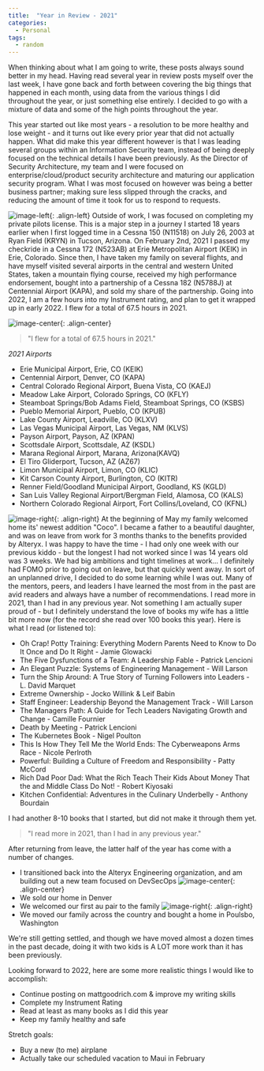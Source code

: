 ```yaml
---
title:  "Year in Review - 2021"
categories: 
  - Personal
tags:
  - random
---
```


When thinking about what I am going to write, these posts always sound better in my head. Having read several year in review posts myself over the last week, I have gone back and forth between covering the big things that happened in each month, using data from the various things I did throughout the year, or just something else entirely. I decided to go with a mixture of data and some of the high points throughout the year.

This year started out like most years - a resolution to be more healthy and lose weight - and it turns out like every prior year that did not actually happen. What did make this year different however is that I was leading several groups within an Information Security team, instead of being deeply focused on the technical details I have been previously. As the Director of Security Architecture, my team and I were focused on enterprise/cloud/product security architecture and maturing our application security program. What I was most focused on however was being a better business partner; making sure less slipped through the cracks, and reducing the amount of time it took for us to respond to requests. 

![image-left](/assets/images/523AB.jpg){: .align-left} Outside of work, I was focused on completing my private pilots license. This is a major step in a journey I started 18 years earlier when I first logged time in a Cessna 150 (N11518) on July 26, 2003 at Ryan Field (KRYN) in Tucson, Arizona. On February 2nd, 2021 I passed my checkride in a Cessna 172 (N523AB) at Erie Metropolitan Airport (KEIK) in Erie, Colorado. Since then, I have taken my family on several flights, and have myself visited several airports in the central and western United States, taken a mountain flying course, received my high performance endorsement, bought into a partnership of a Cessna 182 (N5788J) at Centennial Airport (KAPA), and sold my share of the partnership. Going into 2022, I am a few hours into my Instrument rating, and plan to get it wrapped up in early 2022. I flew for a total of 67.5 hours in 2021.

![image-center](/assets/images/5788J.jpg){: .align-center}

> "I flew for a total of 67.5 hours in 2021."

*2021 Airports*

* Erie Municipal Airport, Erie, CO (KEIK)
* Centennial Airport, Denver, CO (KAPA)
* Central Colorado Regional Airport, Buena Vista, CO (KAEJ)
* Meadow Lake Airport, Colorado Springs, CO (KFLY)
* Steamboat Springs/Bob Adams Field, Steamboat Springs, CO (KSBS)
* Pueblo Memorial Airport, Pueblo, CO (KPUB)
* Lake County Airport, Leadville, CO (KLXV)
* Las Vegas Municipal Airport, Las Vegas, NM (KLVS)
* Payson Airport, Payson, AZ (KPAN)
* Scottsdale Airport, Scottsdale, AZ (KSDL)
* Marana Regional Airport, Marana, Arizona(KAVQ)
* El Tiro Gliderport, Tucson, AZ (AZ67)
* Limon Municipal Airport, Limon, CO (KLIC)
* Kit Carson County Airport, Burlington, CO (KITR)
* Renner Field/Goodland Municipal Airport, Goodland, KS (KGLD)
* San Luis Valley Regional Airport/Bergman Field, Alamosa, CO (KALS)
* Northern Colorado Regional Airport, Fort Collins/Loveland, CO (KFNL)

![image-right](/assets/images/coco.jpg){: .align-right}
At the beginning of May my family welcomed home its' newest addition "Coco". I became a father to a beautiful daughter, and was on leave from work for 3 months thanks to the benefits provided by Alteryx. I was happy to have the time - I had only one week with our previous kiddo - but the longest I had not worked since I was 14 years old was 3 weeks. We had big ambitions and tight timelines at work... I definitely had FOMO prior to going out on leave, but that quickly went away. In sort of an unplanned drive, I decided to do some learning while I was out. Many of the mentors, peers, and leaders I have learned the most from in the past are avid readers and always have a number of recommendations. I read more in 2021, than I had in any previous year. Not something I am actually super proud of - but I definitely understand the love of books my wife has a little bit more now (for the record she read over 100 books this year). Here is what I read (or listened to):

* Oh Crap! Potty Training: Everything Modern Parents Need to Know to Do It Once and Do It Right - Jamie Glowacki
* The Five Dysfunctions of a Team: A Leadership Fable - Patrick Lencioni
* An Elegant Puzzle: Systems of Engineering Management - Will Larson
* Turn the Ship Around: A True Story of Turning Followers into Leaders - L. David Marquet
* Extreme Ownership - Jocko Willink & Leif Babin
* Staff Engineer: Leadership Beyond the Management Track - Will Larson
* The Managers Path: A Guide for Tech Leaders Navigating Growth and Change - Camille Fournier 
* Death by Meeting - Patrick Lencioni
* The Kubernetes Book - Nigel Poulton
* This Is How They Tell Me the World Ends: The Cyberweapons Arms Race - Nicole Perlroth
* Powerful: Building a Culture of Freedom and Responsibility - Patty McCord
* Rich Dad Poor Dad: What the Rich Teach Their Kids About Money That the and Middle Class Do Not! - Robert Kiyosaki
* Kitchen Confidential: Adventures in the Culinary Underbelly - Anthony Bourdain

I had another 8-10 books that I started, but did not make it through them yet.

> "I read more in 2021, than I had in any previous year."

After returning from leave, the latter half of the year has come with a number of changes.
* I transitioned back into the Alteryx Engineering organization, and am building out a new team focused on DevSecOps
![image-center](/assets/images/3280.jpg){: .align-center}
* We sold our home in Denver
* We welcomed our first au pair to the family
![image-right](/assets/images/2456.jpg){: .align-right}
* We moved our family across the country and bought a home in Poulsbo, Washington

We're still getting settled, and though we have moved almost a dozen times in the past decade, doing it with two kids is A LOT more work than it has been previously. 

Looking forward to 2022, here are some more realistic things I would like to accomplish:
* Continue posting on mattgoodrich.com & improve my writing skills
* Complete my Instrument Rating
* Read at least as many books as I did this year
* Keep my family healthy and safe

Stretch goals:
* Buy a new (to me) airplane
* Actually take our scheduled vacation to Maui in February
